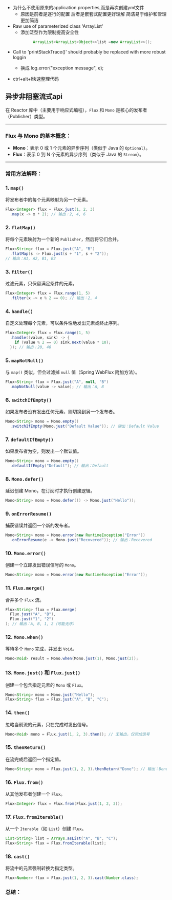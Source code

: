 - 为什么不使用原来的application.properties,而是再次创建yml文件
    - 原因是前者是逐行的配置 后者是嵌套式配置更好理解 简洁易于维护和管理 更加简洁
- Raw use of parameterized class 'ArrayList'
    - 添加泛型作为限制提高安全性

```java
            ArrayList<ArrayList<Object>>list =new ArrayList<>();
```
- Call to 'printStackTrace()' should probably be replaced with more robust loggin
    - 换成 log.error("exception message", e);

- ctrl+alt+l快速整理代码


## 异步非阻塞流式api
在 Reactor 库中（主要用于响应式编程），`Flux` 和 `Mono` 是核心的发布者（Publisher）类型。

---

### **Flux 与 Mono 的基本概念：**

- **Mono**：表示 0 或 1 个元素的异步序列（类似于 Java 的 `Optional`）。
- **Flux**：表示 0 到 N 个元素的异步序列（类似于 Java 的 `Stream`）。

---

### **常用方法解释：**

### **1. `map()`**
将发布者中的每个元素映射为另一个元素。
```java
Flux<Integer> flux = Flux.just(1, 2, 3)
  .map(x -> x * 2); // 输出：2, 4, 6
```

### **2. `flatMap()`**
将每个元素映射为一个新的 `Publisher`，然后将它们合并。
```java
Flux<String> flux = Flux.just("A", "B")
  .flatMap(s -> Flux.just(s + "1", s + "2"));
// 输出：A1, A2, B1, B2
```

### **3. `filter()`**
过滤元素，只保留满足条件的元素。
```java
Flux<Integer> flux = Flux.range(1, 5)
  .filter(x -> x % 2 == 0); // 输出：2, 4
```

### **4. `handle()`**
自定义处理每个元素，可以条件性地发出元素或终止序列。
```java
Flux<Integer> flux = Flux.range(1, 5)
  .handle((value, sink) -> {
    if (value % 2 == 0) sink.next(value * 10);
  }); // 输出：20, 40
```

### **5. `mapNotNull()`**
与 `map()` 类似，但会过滤掉 `null` 值（Spring WebFlux 附加方法）。
```java
Flux<String> flux = Flux.just("A", null, "B")
  .mapNotNull(value -> value); // 输出：A, B
```

### **6. `switchIfEmpty()`**
如果发布者没有发出任何元素，则切换到另一个发布者。
```java
Mono<String> mono = Mono.empty()
  .switchIfEmpty(Mono.just("Default Value")); // 输出：Default Value
```

### **7. `defaultIfEmpty()`**
如果发布者为空，则发出一个默认值。
```java
Mono<String> mono = Mono.empty()
  .defaultIfEmpty("Default"); // 输出：Default
```

### **8. `Mono.defer()`**
延迟创建 Mono，在订阅时才执行创建逻辑。
```java
Mono<String> mono = Mono.defer(() -> Mono.just("Hello"));
```

### **9. `onErrorResume()`**
捕获错误并返回一个新的发布者。
```java
Mono<String> mono = Mono.error(new RuntimeException("Error"))
  .onErrorResume(e -> Mono.just("Recovered")); // 输出：Recovered
```

### **10. `Mono.error()`**
创建一个立即发出错误信号的 `Mono`。
```java
Mono<String> mono = Mono.error(new RuntimeException("Error"));
```

### **11. `Flux.merge()`**
合并多个 `Flux` 流。
```java
Flux<String> flux = Flux.merge(
  Flux.just("A", "B"),
  Flux.just("1", "2")
); // 输出：A, B, 1, 2（可能无序）
```

### **12. `Mono.when()`**
等待多个 `Mono` 完成，并发出 `Void`。
```java
Mono<Void> result = Mono.when(Mono.just(1), Mono.just(2));
```

### **13. `Mono.just()` 和 `Flux.just()`**
创建一个包含指定元素的 `Mono` 或 `Flux`。
```java
Mono<String> mono = Mono.just("Hello");
Flux<String> flux = Flux.just("A", "B", "C");
```

### **14. `then()`**
忽略当前流的元素，只在完成时发出信号。
```java
Mono<Void> mono = Flux.just(1, 2, 3).then(); // 无输出，仅完成信号
```

### **15. `thenReturn()`**
在流完成后返回一个指定值。
```java
Mono<String> mono = Flux.just(1, 2, 3).thenReturn("Done"); // 输出：Done
```

### **16. `Flux.from()`**
从其他发布者创建一个 `Flux`。
```java
Flux<Integer> flux = Flux.from(Flux.just(1, 2, 3));
```

### **17. `Flux.fromIterable()`**
从一个 `Iterable`（如 `List`）创建 `Flux`。
```java
List<String> list = Arrays.asList("A", "B", "C");
Flux<String> flux = Flux.fromIterable(list);
```

### **18. `cast()`**
将流中的元素强制转换为指定类型。
```java
Flux<Number> flux = Flux.just(1, 2, 3).cast(Number.class);
```

### **总结：**